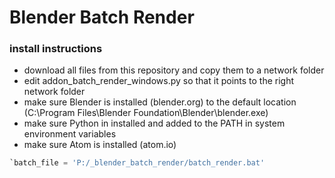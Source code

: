 # Blender Batch Render

### install instructions

- download all files from this repository and copy them to a network folder
- edit addon_batch_render_windows.py so that it points to the right network folder
- make sure Blender is installed (blender.org) to the default location (C:\Program Files\Blender Foundation\Blender\blender.exe)
- make sure Python in installed and added to the PATH in system environment variables
- make sure Atom is installed (atom.io)

```python
`batch_file = 'P:/_blender_batch_render/batch_render.bat'
```
